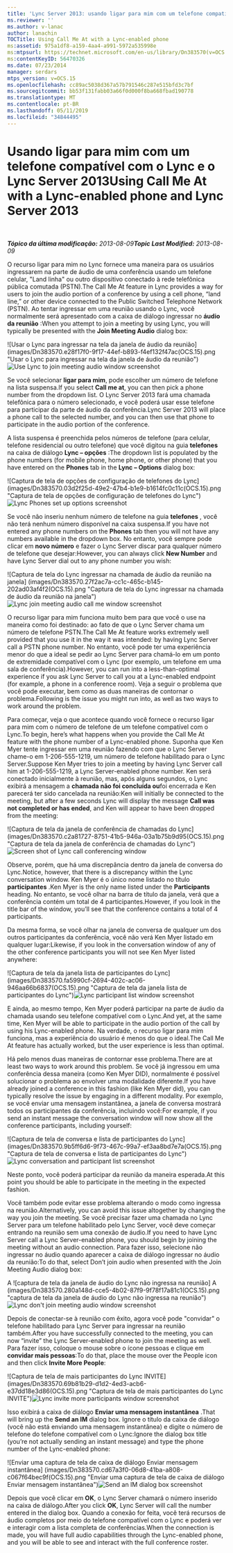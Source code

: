 ```yaml
---
title: 'Lync Server 2013: usando ligar para mim com um telefone compatível com o Lync'
ms.reviewer: ''
ms.author: v-lanac
author: lanachin
TOCTitle: Using Call Me At with a Lync-enabled phone
ms:assetid: 975a1df8-a159-4aa4-a991-5972a535998e
ms:mtpsurl: https://technet.microsoft.com/en-us/library/Dn383570(v=OCS.15)
ms:contentKeyID: 56470326
ms.date: 07/23/2014
manager: serdars
mtps_version: v=OCS.15
ms.openlocfilehash: cc89ac5038d367a57b791546c287e515bfd3c7bf
ms.sourcegitcommit: bb53f131fabb03a66f0d000f8ba668fbad190778
ms.translationtype: MT
ms.contentlocale: pt-BR
ms.lasthandoff: 05/11/2019
ms.locfileid: "34844495"
---
```

<div data-xmlns="http://www.w3.org/1999/xhtml">

<div class="topic" data-xmlns="http://www.w3.org/1999/xhtml" data-msxsl="urn:schemas-microsoft-com:xslt" data-cs="http://msdn.microsoft.com/en-us/">

<div data-asp="http://msdn2.microsoft.com/asp">

# <a name="using-call-me-at-with-a-lync-enabled-phone-and-lync-server-2013"></a><span data-ttu-id="48c9a-102">Usando ligar para mim com um telefone compatível com o Lync e o Lync Server 2013</span><span class="sxs-lookup"><span data-stu-id="48c9a-102">Using Call Me At with a Lync-enabled phone and Lync Server 2013</span></span>

</div>

<div id="mainSection">

<div id="mainBody">

<span> </span>

<span data-ttu-id="48c9a-103">_**Tópico da última modificação:** 2013-08-09_</span><span class="sxs-lookup"><span data-stu-id="48c9a-103">_**Topic Last Modified:** 2013-08-09_</span></span>

<span data-ttu-id="48c9a-104">O recurso ligar para mim no Lync fornece uma maneira para os usuários ingressarem na parte de áudio de uma conferência usando um telefone celular, "Land linha" ou outro dispositivo conectado à rede telefônica pública comutada (PSTN).</span><span class="sxs-lookup"><span data-stu-id="48c9a-104">The Call Me At feature in Lync provides a way for users to join the audio portion of a conference by using a cell phone, “land line,” or other device connected to the Public Switched Telephone Network (PSTN).</span></span> <span data-ttu-id="48c9a-105">Ao tentar ingressar em uma reunião usando o Lync, você normalmente será apresentado com a caixa de diálogo ingressar no **áudio da reunião** :</span><span class="sxs-lookup"><span data-stu-id="48c9a-105">When you attempt to join a meeting by using Lync, you will typically be presented with the **Join Meeting Audio** dialog box:</span></span>

<span data-ttu-id="48c9a-106">![Usar o Lync para ingressar na tela da janela de áudio da reunião] (images/Dn383570.e28f17f0-9f17-44ef-b893-f4ef132f47ac(OCS.15).png "Usar o Lync para ingressar na tela da janela de áudio da reunião")</span><span class="sxs-lookup"><span data-stu-id="48c9a-106">![Use Lync to join meeting audio window screenshot](images/Dn383570.e28f17f0-9f17-44ef-b893-f4ef132f47ac(OCS.15).png "Use Lync to join meeting audio window screenshot")</span></span>

<span data-ttu-id="48c9a-107">Se você selecionar **ligar para mim**, pode escolher um número de telefone na lista suspensa.</span><span class="sxs-lookup"><span data-stu-id="48c9a-107">If you select **Call me at**, you can then pick a phone number from the dropdown list.</span></span> <span data-ttu-id="48c9a-108">O Lync Server 2013 fará uma chamada telefônica para o número selecionado, e você poderá usar esse telefone para participar da parte de áudio da conferência.</span><span class="sxs-lookup"><span data-stu-id="48c9a-108">Lync Server 2013 will place a phone call to the selected number, and you can then use that phone to participate in the audio portion of the conference.</span></span>

<span data-ttu-id="48c9a-109">A lista suspensa é preenchida pelos números de telefone (para celular, telefone residencial ou outro telefone) que você digitou na guia **telefones** na caixa de diálogo **Lync – opções** :</span><span class="sxs-lookup"><span data-stu-id="48c9a-109">The dropdown list is populated by the phone numbers (for mobile phone, home phone, or other phone) that you have entered on the **Phones** tab in the **Lync – Options** dialog box:</span></span>

<span data-ttu-id="48c9a-110">![Captura de tela de opções de configuração de telefones do Lync] (images/Dn383570.03d2f25d-49e2-47b4-b1e9-b1614fc0c11c(OCS.15).png "Captura de tela de opções de configuração de telefones do Lync")</span><span class="sxs-lookup"><span data-stu-id="48c9a-110">![Lync Phones set up options screenshot](images/Dn383570.03d2f25d-49e2-47b4-b1e9-b1614fc0c11c(OCS.15).png "Lync Phones set up options screenshot")</span></span>

<span data-ttu-id="48c9a-111">Se você não inseriu nenhum número de telefone na guia **telefones** , você não terá nenhum número disponível na caixa suspensa.</span><span class="sxs-lookup"><span data-stu-id="48c9a-111">If you have not entered any phone numbers on the **Phones** tab then you will not have any numbers available in the dropdown box.</span></span> <span data-ttu-id="48c9a-112">No entanto, você sempre pode clicar em **novo número** e fazer o Lync Server discar para qualquer número de telefone que desejar:</span><span class="sxs-lookup"><span data-stu-id="48c9a-112">However, you can always click **New Number** and have Lync Server dial out to any phone number you wish:</span></span>

<span data-ttu-id="48c9a-113">![Captura de tela do Lync ingressar na chamada de áudio da reunião na janela] (images/Dn383570.27f2ac7a-cc1c-465c-b145-202ad03af4f2(OCS.15).png "Captura de tela do Lync ingressar na chamada de áudio da reunião na janela")</span><span class="sxs-lookup"><span data-stu-id="48c9a-113">![Lync join meeting audio call me window screenshot](images/Dn383570.27f2ac7a-cc1c-465c-b145-202ad03af4f2(OCS.15).png "Lync join meeting audio call me window screenshot")</span></span>

<span data-ttu-id="48c9a-114">O recurso ligar para mim funciona muito bem para que você o use na maneira como foi destinado: ao fato de que o Lync Server chama um número de telefone PSTN.</span><span class="sxs-lookup"><span data-stu-id="48c9a-114">The Call Me At feature works extremely well provided that you use it in the way it was intended: by having Lync Server call a PSTN phone number.</span></span> <span data-ttu-id="48c9a-115">No entanto, você pode ter uma experiência menor do que a ideal se pedir ao Lync Server para chamá-lo em um ponto de extremidade compatível com o Lync (por exemplo, um telefone em uma sala de conferência).</span><span class="sxs-lookup"><span data-stu-id="48c9a-115">However, you can run into a less-than-optimal experience if you ask Lync Server to call you at a Lync-enabled endpoint (for example, a phone in a conference room).</span></span> <span data-ttu-id="48c9a-116">Veja a seguir o problema que você pode executar, bem como as duas maneiras de contornar o problema.</span><span class="sxs-lookup"><span data-stu-id="48c9a-116">Following is the issue you might run into, as well as two ways to work around the problem.</span></span>

<span data-ttu-id="48c9a-117">Para começar, veja o que acontece quando você fornece o recurso ligar para mim com o número de telefone de um telefone compatível com o Lync.</span><span class="sxs-lookup"><span data-stu-id="48c9a-117">To begin, here’s what happens when you provide the Call Me At feature with the phone number of a Lync-enabled phone.</span></span> <span data-ttu-id="48c9a-118">Suponha que Ken Myer tente ingressar em uma reunião fazendo com que o Lync Server chame-o em 1-206-555-1219, um número de telefone habilitado para o Lync Server.</span><span class="sxs-lookup"><span data-stu-id="48c9a-118">Suppose Ken Myer tries to join a meeting by having Lync Server call him at 1-206-555-1219, a Lync Server-enabled phone number.</span></span> <span data-ttu-id="48c9a-119">Ken será conectado inicialmente à reunião, mas, após alguns segundos, o Lync exibirá a mensagem a **chamada não foi concluída ou**foi encerrada e Ken parecerá ter sido cancelada na reunião:</span><span class="sxs-lookup"><span data-stu-id="48c9a-119">Ken will initially be connected to the meeting, but after a few seconds Lync will display the message **Call was not completed or has ended**, and Ken will appear to have been dropped from the meeting:</span></span>

<span data-ttu-id="48c9a-120">![Captura de tela da janela de conferência de chamadas do Lync] (images/Dn383570.c2a81727-8751-41b5-946a-03a1b75b9d95(OCS.15).png "Captura de tela da janela de conferência de chamadas do Lync")</span><span class="sxs-lookup"><span data-stu-id="48c9a-120">![Screen shot of Lync call conferencing window](images/Dn383570.c2a81727-8751-41b5-946a-03a1b75b9d95(OCS.15).png "Screen shot of Lync call conferencing window")</span></span>

<span data-ttu-id="48c9a-121">Observe, porém, que há uma discrepância dentro da janela de conversa do Lync.</span><span class="sxs-lookup"><span data-stu-id="48c9a-121">Notice, however, that there is a discrepancy within the Lync conversation window.</span></span> <span data-ttu-id="48c9a-122">Ken Myer é o único nome listado no título **participantes** .</span><span class="sxs-lookup"><span data-stu-id="48c9a-122">Ken Myer is the only name listed under the **Participants** heading.</span></span> <span data-ttu-id="48c9a-123">No entanto, se você olhar na barra de título da janela, verá que a conferência contém um total de 4 participantes.</span><span class="sxs-lookup"><span data-stu-id="48c9a-123">However, if you look in the title bar of the window, you’ll see that the conference contains a total of 4 participants.</span></span>

<span data-ttu-id="48c9a-124">Da mesma forma, se você olhar na janela de conversa de qualquer um dos outros participantes da conferência, você não verá Ken Myer listado em qualquer lugar:</span><span class="sxs-lookup"><span data-stu-id="48c9a-124">Likewise, if you look in the conversation window of any of the other conference participants you will not see Ken Myer listed anywhere:</span></span>

<span data-ttu-id="48c9a-125">![Captura de tela da janela lista de participantes do Lync] (images/Dn383570.fa5990cf-2694-402c-ac06-946aa66b6837(OCS.15).png "Captura de tela da janela lista de participantes do Lync")</span><span class="sxs-lookup"><span data-stu-id="48c9a-125">![Lync participant list window screenshot](images/Dn383570.fa5990cf-2694-402c-ac06-946aa66b6837(OCS.15).png "Lync participant list window screenshot")</span></span>

<span data-ttu-id="48c9a-126">E ainda, ao mesmo tempo, Ken Myer poderá participar na parte de áudio da chamada usando seu telefone compatível com o Lync.</span><span class="sxs-lookup"><span data-stu-id="48c9a-126">And yet, at the same time, Ken Myer will be able to participate in the audio portion of the call by using his Lync-enabled phone.</span></span> <span data-ttu-id="48c9a-127">Na verdade, o recurso ligar para mim funciona, mas a experiência do usuário é menos do que o ideal.</span><span class="sxs-lookup"><span data-stu-id="48c9a-127">The Call Me At feature has actually worked, but the user experience is less than optimal.</span></span>

<span data-ttu-id="48c9a-128">Há pelo menos duas maneiras de contornar esse problema.</span><span class="sxs-lookup"><span data-stu-id="48c9a-128">There are at least two ways to work around this problem.</span></span> <span data-ttu-id="48c9a-129">Se você já ingressou em uma conferência dessa maneira (como Ken Myer DID), normalmente é possível solucionar o problema ao envolver uma modalidade diferente.</span><span class="sxs-lookup"><span data-stu-id="48c9a-129">If you have already joined a conference in this fashion (like Ken Myer did), you can typically resolve the issue by engaging in a different modality.</span></span> <span data-ttu-id="48c9a-130">Por exemplo, se você enviar uma mensagem instantânea, a janela de conversa mostrará todos os participantes da conferência, incluindo você:</span><span class="sxs-lookup"><span data-stu-id="48c9a-130">For example, if you send an instant message the conversation window will now show all the conference participants, including yourself:</span></span>

<span data-ttu-id="48c9a-131">![Captura de tela de conversa e lista de participantes do Lync] (images/Dn383570.9b5ff6d6-9f73-467c-99a7-ef3aa8bd7e7a(OCS.15).png "Captura de tela de conversa e lista de participantes do Lync")</span><span class="sxs-lookup"><span data-stu-id="48c9a-131">![Lync conversation and participant list screenshot](images/Dn383570.9b5ff6d6-9f73-467c-99a7-ef3aa8bd7e7a(OCS.15).png "Lync conversation and participant list screenshot")</span></span>

<span data-ttu-id="48c9a-132">Neste ponto, você poderá participar da reunião da maneira esperada.</span><span class="sxs-lookup"><span data-stu-id="48c9a-132">At this point you should be able to participate in the meeting in the expected fashion.</span></span>

<span data-ttu-id="48c9a-133">Você também pode evitar esse problema alterando o modo como ingressa na reunião.</span><span class="sxs-lookup"><span data-stu-id="48c9a-133">Alternatively, you can avoid this issue altogether by changing the way you join the meeting.</span></span> <span data-ttu-id="48c9a-134">Se você precisar fazer uma chamada no Lync Server para um telefone habilitado pelo Lync Server, você deve começar entrando na reunião sem uma conexão de áudio.</span><span class="sxs-lookup"><span data-stu-id="48c9a-134">If you need to have Lync Server call a Lync Server-enabled phone, you should begin by joining the meeting without an audio connection.</span></span> <span data-ttu-id="48c9a-135">Para fazer isso, selecione não ingressar no áudio quando aparecer a caixa de diálogo ingressar no áudio da reunião:</span><span class="sxs-lookup"><span data-stu-id="48c9a-135">To do that, select Don’t join audio when presented with the Join Meeting Audio dialog box:</span></span>

<span data-ttu-id="48c9a-136">A ![captura de tela da janela de áudio do Lync não ingressa na reunião] A (images/Dn383570.280a148d-cce5-4b02-87f9-9f78f17a81c1(OCS.15).png "captura de tela da janela de áudio do Lync não ingressa na reunião")</span><span class="sxs-lookup"><span data-stu-id="48c9a-136">![Lync don't join meeting audio window screenshot](images/Dn383570.280a148d-cce5-4b02-87f9-9f78f17a81c1(OCS.15).png "Lync don't join meeting audio window screenshot")</span></span>

<span data-ttu-id="48c9a-137">Depois de conectar-se à reunião com êxito, agora você pode "convidar" o telefone habilitado para Lync Server para ingressar na reunião também.</span><span class="sxs-lookup"><span data-stu-id="48c9a-137">After you have successfully connected to the meeting, you can now “invite” the Lync Server-enabled phone to join the meeting as well.</span></span> <span data-ttu-id="48c9a-138">Para fazer isso, coloque o mouse sobre o ícone pessoas e clique em **convidar mais pessoas**:</span><span class="sxs-lookup"><span data-stu-id="48c9a-138">To do that, place the mouse over the People icon and then click **Invite More People**:</span></span>

<span data-ttu-id="48c9a-139">![Captura de tela de mais participantes do Lync INVITE] (images/Dn383570.69b81b29-d1d2-4ed3-acb6-e37dd18e3d86(OCS.15).png "Captura de tela de mais participantes do Lync INVITE")</span><span class="sxs-lookup"><span data-stu-id="48c9a-139">![Lync invite more participants window screenshot](images/Dn383570.69b81b29-d1d2-4ed3-acb6-e37dd18e3d86(OCS.15).png "Lync invite more participants window screenshot")</span></span>

<span data-ttu-id="48c9a-140">Isso exibirá a caixa de diálogo **Enviar uma mensagem instantânea** .</span><span class="sxs-lookup"><span data-stu-id="48c9a-140">That will bring up the **Send an IM** dialog box.</span></span> <span data-ttu-id="48c9a-141">Ignore o título da caixa de diálogo (você não está enviando uma mensagem instantânea) e digite o número de telefone do telefone compatível com o Lync:</span><span class="sxs-lookup"><span data-stu-id="48c9a-141">Ignore the dialog box title (you’re not actually sending an instant message) and type the phone number of the Lync-enabled phone:</span></span>

<span data-ttu-id="48c9a-142">![Enviar uma captura de tela de caixa de diálogo Enviar mensagem instantânea] (images/Dn383570.cd67a3f0-06d8-41ba-a808-c067f64bec9f(OCS.15).png "Enviar uma captura de tela de caixa de diálogo Enviar mensagem instantânea")</span><span class="sxs-lookup"><span data-stu-id="48c9a-142">![Send an IM dialog box screenshot](images/Dn383570.cd67a3f0-06d8-41ba-a808-c067f64bec9f(OCS.15).png "Send an IM dialog box screenshot")</span></span>

<span data-ttu-id="48c9a-143">Depois que você clicar em **OK**, o Lync Server chamará o número inserido na caixa de diálogo.</span><span class="sxs-lookup"><span data-stu-id="48c9a-143">After you click **OK**, Lync Server will call the number entered in the dialog box.</span></span> <span data-ttu-id="48c9a-144">Quando a conexão for feita, você terá recursos de áudio completos por meio do telefone compatível com o Lync e poderá ver e interagir com a lista completa de conferências.</span><span class="sxs-lookup"><span data-stu-id="48c9a-144">When the connection is made, you will have full audio capabilities through the Lync-enabled phone, and you will be able to see and interact with the full conference roster.</span></span>

</div>

<span> </span>

</div>

</div>

</div>


